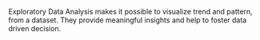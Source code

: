 Exploratory Data Analysis makes it possible to visualize trend and pattern, from a dataset. 
They provide meaningful insights and help to foster data driven decision.  
